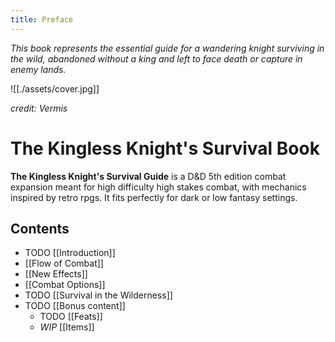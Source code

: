 ```yaml
---
title: Preface
---
```


*This book represents the essential guide for a wandering knight surviving in
the wild, abandoned without a king and left to face death or capture in enemy
lands.*

![[./assets/cover.jpg]]

*credit: Vermis*

# The Kingless Knight's Survival Book

**The Kingless Knight's Survival Guide** is a D&D 5th edition combat expansion
meant for high difficulty high stakes combat, with mechanics inspired by retro
rpgs. It fits perfectly for dark or low fantasy settings.

## Contents

- TODO [[Introduction]]
- [[Flow of Combat]]
- [[New Effects]]
- [[Combat Options]]
- TODO [[Survival in the Wilderness]]
- TODO [[Bonus content]]
	- TODO [[Feats]]
	- *WIP* [[Items]]